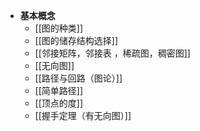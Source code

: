 *   **基本概念**
    *   [[图的种类]]
    *   [[图的储存结构选择]]
    *   [[邻接矩阵，邻接表 ，稀疏图，稠密图]]
    *   [[无向图]]
    *   [[路径与回路（图论）]]
    *   [[简单路径]]
    *   [[顶点的度]]
    *   [[握手定理（有无向图）]]